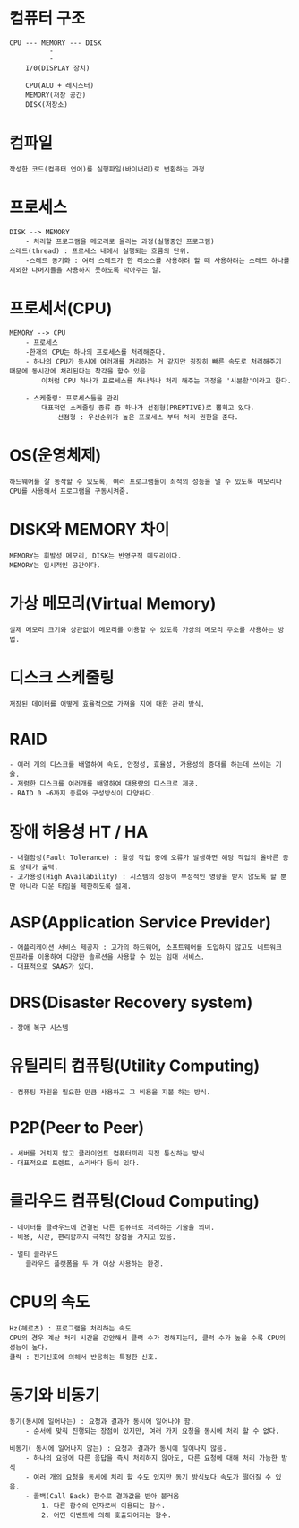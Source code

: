 # 컴퓨터 구조
    CPU --- MEMORY --- DISK
              -
              -
        I/0(DISPLAY 장치)

        CPU(ALU + 레지스터)
        MEMORY(저장 공간)
        DISK(저장소)

# 컴파일
    작성한 코드(컴퓨터 언어)를 실행파일(바이너리)로 변환하는 과정

# 프로세스
    DISK --> MEMORY 
        - 처리할 프로그램을 메모리로 올리는 과정(실행중인 프로그램)
    스레드(thread) : 프로세스 내에서 실행되는 흐름의 단위.
        -스레드 동기화 : 여러 스레드가 한 리소스를 사용하려 할 때 사용하려는 스레드 하나를 제외한 나머지들을 사용하지 못하도록 막아주는 일.

# 프로세서(CPU)
    MEMORY --> CPU
        - 프로세스
        -한개의 CPU는 하나의 프로세스를 처리해준다.
        - 하나의 CPU가 동시에 여러개를 처리하는 거 같지만 굉장히 빠른 속도로 처리해주기 때문에 동시간에 처리된다는 착각을 할수 있음
            이처럼 CPU 하나가 프로세스를 하나하나 처리 해주는 과정을 '시분할'이라고 한다.
        
        - 스케줄링: 프로세스들을 관리
            대표적인 스케줄링 종류 중 하나가 선점형(PREPTIVE)로 뽑히고 있다.
                선점형 : 우선순위가 높은 프로세스 부터 처리 권한을 준다.

# OS(운영체제)
    하드웨어를 잘 동작할 수 있도록, 여러 프로그램들이 최적의 성능을 낼 수 있도록 메모리나 CPU를 사용해서 프로그램을 구동시켜줌.

# DISK와 MEMORY 차이
    MEMORY는 휘발성 메모리, DISK는 반영구적 메모리이다.
    MEMORY는 임시적인 공간이다.

# 가상 메모리(Virtual Memory)
    실제 메모리 크기와 상관없이 메모리를 이용할 수 있도록 가상의 메모리 주소를 사용하는 방법.

# 디스크 스케줄링
    저장된 데이터를 어떻게 효율적으로 가져올 지에 대한 관리 방식.

# RAID
    - 여러 개의 디스크를 배열하여 속도, 안정성, 효율성, 가용성의 증대를 하는데 쓰이는 기술.
    - 저렴한 디스크를 여러개를 배열하여 대용량의 디스크로 제공.
    - RAID 0 ~6까지 종류와 구성방식이 다양하다.

# 장애 허용성 HT / HA

    - 내결함성(Fault Tolerance) : 활성 작업 중에 오류가 발생하면 해당 작업의 올바른 종료 상태가 출력.
    - 고가용성(High Availability) : 시스템의 성능이 부정적인 영향을 받지 않도록 할 뿐만 아니라 다운 타임을 제한하도록 설계.

 # ASP(Application Service Previder)

    - 애플리케이션 서비스 제공자 : 고가의 하드웨어, 소프트웨어를 도입하지 않고도 네트워크 인프라를 이용하여 다양한 솔루션을 사용할 수 있는 임대 서비스.
    - 대표적으로 SAAS가 있다.

# DRS(Disaster Recovery system)
    - 장애 복구 시스템

# 유틸리티 컴퓨팅(Utility Computing)
    - 컴퓨팅 자원을 필요한 만큼 사용하고 그 비용을 지불 하는 방식.

# P2P(Peer to Peer)
    - 서버를 거치지 않고 클라이언트 컴퓨터끼리 직접 통신하는 방식
    - 대표적으로 토렌트, 소리바다 등이 있다.

# 클라우드 컴퓨팅(Cloud Computing)
    - 데이터를 클라우드에 연결된 다른 컴퓨터로 처리하는 기술을 의미. 
    - 비용, 시간, 편리함까지 극적인 장점을 가지고 있음.

    - 멀티 클라우드
        클라우드 플랫폼을 두 개 이상 사용하는 환경.

# CPU의 속도
    Hz(헤르츠) : 프로그램을 처리하는 속도
    CPU의 경우 계산 처리 시간을 감안해서 클럭 수가 정해지는데, 클럭 수가 높을 수록 CPU의 성능이 높다.
    클락 : 전기신호에 의해서 반응하는 특정한 신호.

# 동기와 비동기
    동기(동시에 일어나는) : 요청과 결과가 동시에 일어나야 함.
        - 순서에 맞춰 진행되는 장점이 있지만, 여러 가지 요청을 동시에 처리 할 수 없다.
    
    비동기( 동시에 일어나지 않는) : 요청과 결과가 동시에 일어나지 않음.
        - 하나의 요청에 따른 응답을 즉시 처리하지 않아도, 다른 요청에 대해 처리 가능한 방식
        - 여러 개의 요청을 동시에 처리 할 수도 있지만 동기 방식보다 속도가 떨어질 수 있음.
        - 콜백(Call Back) 함수로 결과값을 받아 불러옴
            1. 다른 함수의 인자로써 이용되는 함수.
            2. 어떤 이벤트에 의해 호출되어지는 함수.
            


